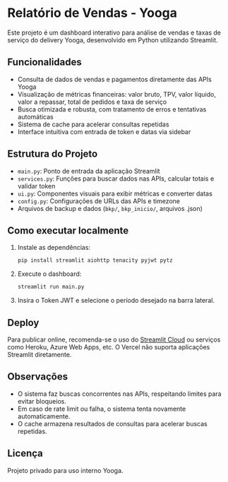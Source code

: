 # Relatório de Vendas - Yooga

Este projeto é um dashboard interativo para análise de vendas e taxas de serviço do delivery Yooga, desenvolvido em Python utilizando Streamlit.

## Funcionalidades
- Consulta de dados de vendas e pagamentos diretamente das APIs Yooga
- Visualização de métricas financeiras: valor bruto, TPV, valor líquido, valor a repassar, total de pedidos e taxa de serviço
- Busca otimizada e robusta, com tratamento de erros e tentativas automáticas
- Sistema de cache para acelerar consultas repetidas
- Interface intuitiva com entrada de token e datas via sidebar

## Estrutura do Projeto
- `main.py`: Ponto de entrada da aplicação Streamlit
- `services.py`: Funções para buscar dados nas APIs, calcular totais e validar token
- `ui.py`: Componentes visuais para exibir métricas e converter datas
- `config.py`: Configurações de URLs das APIs e timezone
- Arquivos de backup e dados (`bkp/`, `bkp_inicio/`, arquivos .json)

## Como executar localmente
1. Instale as dependências:
   ```bash
   pip install streamlit aiohttp tenacity pyjwt pytz
   ```
2. Execute o dashboard:
   ```bash
   streamlit run main.py
   ```
3. Insira o Token JWT e selecione o período desejado na barra lateral.

## Deploy
Para publicar online, recomenda-se o uso do [Streamlit Cloud](https://streamlit.io/cloud) ou serviços como Heroku, Azure Web Apps, etc. O Vercel não suporta aplicações Streamlit diretamente.

## Observações
- O sistema faz buscas concorrentes nas APIs, respeitando limites para evitar bloqueios.
- Em caso de rate limit ou falha, o sistema tenta novamente automaticamente.
- O cache armazena resultados de consultas para acelerar buscas repetidas.

## Licença
Projeto privado para uso interno Yooga.

